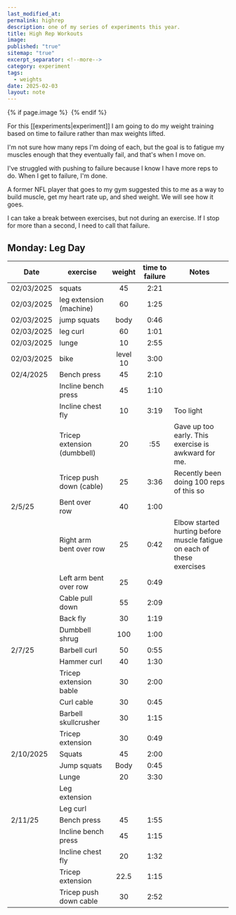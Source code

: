 ```yaml
---
last_modified_at: 
permalink: highrep
description: one of my series of experiments this year.
title: High Rep Workouts
image: 
published: "true"
sitemap: "true"
excerpt_separator: <!--more-->
category: experiment
tags:
  - weights
date: 2025-02-03
layout: note
---
```



{% if page.image %} <img src="{{ page.image }}" alt=""> {% endif %}

For this [[experiments|experiment]] I am going to do my weight training based on time to failure rather than max weights lifted. 

I'm not sure how many reps I'm doing of each, but the goal is to fatigue my muscles enough that they eventually fail, and that's when I move on. 

I've struggled with pushing to failure because I know I have more reps to do. When I get to failure, I'm done. 

A former NFL player that goes to my gym suggested this to me as a way to build muscle, get my heart rate up, and shed weight. We will see how it goes. 

I can take a break between exercises, but not during an exercise. If I stop for more than a second, I need to call that failure. 

## Monday: Leg Day

| Date       | exercise                    |  weight  | time to failure | Notes                                                                  |
| ---------- | --------------------------- | :------: | :-------------: | ---------------------------------------------------------------------- |
| 02/03/2025 | squats                      |    45    |      2:21       |                                                                        |
| 02/03/2025 | leg extension (machine)     |    60    |      1:25       |                                                                        |
| 02/03/2025 | jump squats                 |   body   |      0:46       |                                                                        |
| 02/03/2025 | leg curl                    |    60    |      1:01       |                                                                        |
| 02/03/2025 | lunge                       |    10    |      2:55       |                                                                        |
| 02/03/2025 | bike                        | level 10 |      3:00       |                                                                        |
| 02/4/2025  | Bench press                 |    45    |      2:10       |                                                                        |
|            | Incline bench press         |    45    |      1:10       |                                                                        |
|            | Incline chest fly           |    10    |      3:19       | Too light                                                              |
|            | Tricep extension (dumbbell) |    20    |       :55       | Gave up too early. This exercise is awkward for me.                    |
|            | Tricep push down (cable)    |    25    |      3:36       | Recently been doing 100 reps of this so                                |
| 2/5/25     | Bent over row               |    40    |      1:00       |                                                                        |
|            | Right arm bent over row     |    25    |      0:42       | Elbow started hurting before muscle fatigue on each of these exercises |
|            | Left arm bent over row      |    25    |      0:49       |                                                                        |
|            | Cable pull down             |    55    |      2:09       |                                                                        |
|            | Back fly                    |    30    |      1:19       |                                                                        |
|            | Dumbbell shrug              |   100    |      1:00       |                                                                        |
| 2/7/25     | Barbell curl                |    50    |      0:55       |                                                                        |
|            | Hammer curl                 |    40    |      1:30       |                                                                        |
|            | Tricep extension bable      |    30    |      2:00       |                                                                        |
|            | Curl cable                  |    30    |      0:45       |                                                                        |
|            | Barbell skullcrusher        |    30    |      1:15       |                                                                        |
|            | Tricep extension            |    30    |      0:49       |                                                                        |
| 2/10/2025  | Squats                      |    45    |      2:00       |                                                                        |
|            | Jump squats                 |   Body   |      0:45       |                                                                        |
|            | Lunge                       |    20    |      3:30       |                                                                        |
|            | Leg extension               |          |                 |                                                                        |
|            | Leg curl                    |          |                 |                                                                        |
| 2/11/25    | Bench press                 |    45    |      1:55       |                                                                        |
|            | Incline bench press         |    45    |      1:15       |                                                                        |
|            | Incline chest fly           |    20    |      1:32       |                                                                        |
|            | Tricep extension            |   22.5   |      1:15       |                                                                        |
|            | Tricep push down cable      |    30    |      2:52       |                                                                        |
